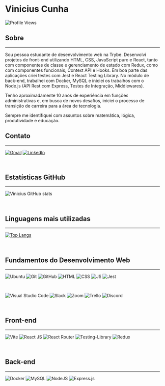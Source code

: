 # Vinicius Cunha
![Profile Views](https://komarev.com/ghpvc/?username=cunhavcs&color=blue&style=flat-square)

## Sobre
---

Sou pessoa estudante de desenvolvimento web na Trybe. Desenvolvi projetos de front-end utilizando HTML, CSS, JavaScript puro e React, tanto com componentes de classe e gerenciamento de estado com Redux, como com componentes funcionais, Context API e Hooks. Em boa parte das aplicações criei testes com Jest e React Testing Library. No módulo de back-end, trabalhei com Docker, MySQL e iniciei os trabalhos com o Node.js (API Rest com Express, Testes de Integração, Middlewares).

Tenho aproximadamente 10 anos de experiência em funções administrativas e, em busca de novos desafios, iniciei o processo de transição de carreira para a área de tecnologia. 

Sempre me identifiquei com assuntos sobre matemática, lógica, produtividade e educação.


## Contato
---

<a href="mailto:cunha.vcs@gmail.com">![Gmail](https://img.shields.io/badge/Gmail-D14836?style=for-the-badge&logo=gmail&logoColor=white)</a>
<a href="https://www.linkedin.com/in/vinicius-cs-cunha/">![LinkedIn](https://img.shields.io/badge/LinkedIn-0077B5?style=for-the-badge&logo=linkedin&logoColor=white)</a>

&nbsp;

## Estatísticas GitHub
---

![Vinicius GitHub stats](https://github-readme-stats.vercel.app/api?username=cunhavcs&hide=contribs,issues&count_private=true&show_icons=true&theme=dark&hide_title=true)


&nbsp;

## Linguagens mais utilizadas
---

[![Top Langs](https://github-readme-stats.vercel.app/api/top-langs/?username=cunhavcs&layout=compact&theme=dark)](https://github.com/cunhavcs/github-readme-stats)

&nbsp;

## Fundamentos do Desenvolvimento Web
---

![Ubuntu](https://img.shields.io/badge/Ubuntu-E95420?style=for-the-badge&logo=ubuntu&logoColor=white)
![Git](https://img.shields.io/badge/git-%23F05033.svg?style=for-the-badge&logo=git&logoColor=white)
![GitHub](https://img.shields.io/badge/github-%23121011.svg?style=for-the-badge&logo=github&logoColor=white)
![HTML](https://img.shields.io/badge/HTML5-E34F26?style=for-the-badge&logo=html5&logoColor=white)
![CSS](https://img.shields.io/badge/CSS3-1572B6?style=for-the-badge&logo=css3&logoColor=white)
![JS](https://img.shields.io/badge/JavaScript-F7DF1E?style=for-the-badge&logo=javascript&logoColor=black)
![Jest](https://img.shields.io/badge/-jest-%23C21325?style=for-the-badge&logo=jest&logoColor=white)

&nbsp;

![Visual Studio Code](https://img.shields.io/badge/Visual%20Studio%20Code-0078d7.svg?style=for-the-badge&logo=visual-studio-code&logoColor=white)
![Slack](https://img.shields.io/badge/Slack-4A154B?style=for-the-badge&logo=slack&logoColor=white)
![Zoom](https://img.shields.io/badge/Zoom-2D8CFF?style=for-the-badge&logo=zoom&logoColor=white)
![Trello](https://img.shields.io/badge/Trello-%23026AA7.svg?style=for-the-badge&logo=Trello&logoColor=white)
![Discord](https://img.shields.io/badge/Discord-%235865F2.svg?style=for-the-badge&logo=discord&logoColor=white)

&nbsp;

## Front-end
---

![Vite](https://img.shields.io/badge/vite-%23646CFF.svg?style=for-the-badge&logo=vite&logoColor=white)
![React JS](https://img.shields.io/badge/React-20232A?style=for-the-badge&logo=react&logoColor=61DAFB)
![React Router](https://img.shields.io/badge/React_Router-CA4245?style=for-the-badge&logo=react-router&logoColor=white)
![Testing-Library](https://img.shields.io/badge/-TestingLibrary-%23E33332?style=for-the-badge&logo=testing-library&logoColor=white)
![Redux](https://img.shields.io/badge/Redux-593D88?style=for-the-badge&logo=redux&logoColor=white)


&nbsp;

## Back-end
---

![Docker](https://img.shields.io/badge/docker-%230db7ed.svg?style=for-the-badge&logo=docker&logoColor=white)
![MySQL](https://img.shields.io/badge/MySQL-00000F?style=for-the-badge&logo=mysql&logoColor=white)
![NodeJS](https://img.shields.io/badge/node.js-6DA55F?style=for-the-badge&logo=node.js&logoColor=white)
![Express.js](https://img.shields.io/badge/express.js-%23404d59.svg?style=for-the-badge&logo=express&logoColor=%2361DAFB)